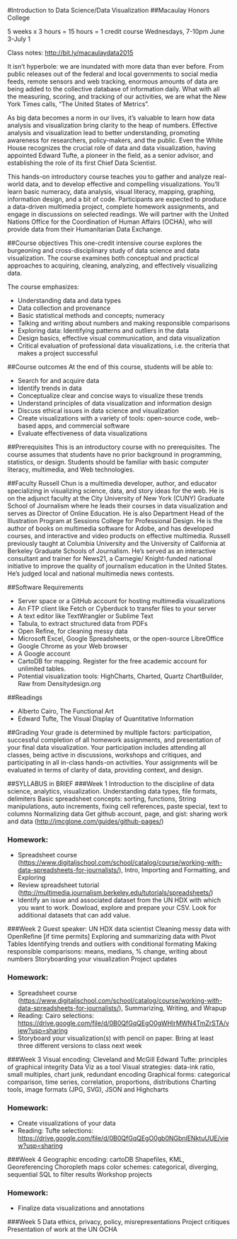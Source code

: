 #Introduction to Data Science/Data Visualization
##Macaulay Honors College

5 weeks x 3 hours = 15 hours = 1 credit course
Wednesdays, 7-10pm
June 3-July 1

Class notes: http://bit.ly/macaulaydata2015

It isn’t hyperbole: we are inundated with more data than ever before. From public releases out of the federal and local governments to social media feeds, remote sensors and web tracking, enormous amounts of data are being added to the collective database of information daily. What with all the measuring, scoring, and tracking of our activities, we are what the New York Times calls, “The United States of Metrics”. 

As big data becomes a norm in our lives, it’s valuable to learn how data analysis and visualization bring clarity to the heap of numbers. Effective analysis and visualization lead to better understanding, promoting awareness for researchers, policy-makers, and the public. Even the White House recognizes the crucial role of data and data visualization, having appointed Edward Tufte, a pioneer in the field, as a senior advisor, and establishing the role of its first Chief Data Scientist.

This hands-on introductory course teaches you to gather and analyze real-world data, and to develop effective and compelling visualizations. You’ll learn basic numeracy, data analysis, visual literacy, mapping, graphing, information design, and a bit of code. Participants are expected to produce a data-driven multimedia project, complete homework assignments, and engage in discussions on selected readings. We will partner with the United Nations Office for the Coordination of Human Affairs (OCHA), who will provide data from their Humanitarian Data Exchange. 

##Course objectives
This one-credit intensive course explores the burgeoning and cross-disciplinary study of data science and data visualization. The course examines both conceptual and practical approaches to acquiring, cleaning, analyzing, and effectively visualizing data.

The course emphasizes:
* Understanding data and data types
* Data collection and provenance
* Basic statistical methods and concepts; numeracy
* Talking and writing about numbers and making responsible comparisons
* Exploring data: Identifying patterns and outliers in the data
* Design basics, effective visual communication, and data visualization
* Critical evaluation of professional data visualizations, i.e. the criteria that makes a project successful

##Course outcomes
At the end of this course, students will be able to:
* Search for and acquire data
* Identify trends in data
* Conceptualize clear and concise ways to visualize these trends
* Understand principles of data visualization and information design
* Discuss ethical issues in data science and visualization
* Create visualizations with a variety of tools: open-source code, web-based apps, and commercial software
* Evaluate effectiveness of data visualizations

##Prerequisites
This is an introductory course with no prerequisites. The course assumes that students have no prior background in programming, statistics, or design. Students should be familiar with basic computer literacy, multimedia, and Web technologies.

##Faculty
Russell Chun is a multimedia developer, author, and educator specializing in visualizing science, data, and story ideas for the web. He is on the adjunct faculty at the City University of New York (CUNY) Graduate School of Journalism where he leads their courses in data visualization and serves as Director of Online Education. He is also Department Head of the Illustration Program at Sessions College for Professional Design. He is the author of books on multimedia software for Adobe, and has developed courses, and interactive and video products on effective multimedia. Russell previously taught at Columbia University and the University of California at Berkeley Graduate Schools of Journalism. He’s served as an interactive consultant and trainer for News21, a Carnegie/ Knight-funded national initiative to improve the quality of journalism education in the United States. He’s judged local and national multimedia news contests.

##Software Requirements
* Server space or a GitHub account for hosting multimedia visualizations
* An FTP client like Fetch or Cyberduck to transfer files to your server
* A text editor like TextWrangler or Sublime Text
* Tabula, to extract structured data from PDFs
* Open Refine, for cleaning messy data
* Microsoft Excel, Google Spreadsheets, or the open-source LibreOffice
* Google Chrome as your Web browser
* A Google account
* CartoDB for mapping. Register for the free academic account for unlimited tables.
* Potential visualization tools: HighCharts, Charted, Quartz ChartBuilder, Raw from Densitydesign.org

##Readings
* Alberto Cairo, The Functional Art
* Edward Tufte, The Visual Display of Quantitative Information

##Grading
Your grade is determined by multiple factors: participation, successful completion of all homework assignments, and presentation of your final data visualization. Your participation includes attending all classes, being active in discussions, workshops and critiques, and participating in all in-class hands-on activities. Your assignments will be evaluated in terms of clarity of data, providing context, and design.

##SYLLABUS in BRIEF
###Week 1
Introduction to the discipline of data science, analytics, visualization.
Understanding data types, file formats, delimiters
Basic spreadsheet concepts: sorting, functions, String manipulations, auto increments, fixing cell references, paste special, text to columns
Normalizing data
Get github account, page, and gist: sharing work and data
(http://jmcglone.com/guides/github-pages/)

### Homework:
* Spreadsheet course (https://www.digitaljschool.com/school/catalog/course/working-with-data-spreadsheets-for-journalists/), Intro, Importing and Formatting, and Exploring
* Review spreadsheet tutorial (http://multimedia.journalism.berkeley.edu/tutorials/spreadsheets/)
* Identify an issue and associated dataset from the UN HDX with which you want to work. Dowload, explore and prepare your CSV. Look for additional datasets that can add value.

###Week 2
Guest speaker: UN HDX data scientist
Cleaning messy data with OpenRefine [if time permits]
Exploring and summarizing data with Pivot Tables
Identifying trends and outliers with conditional formating
Making responsible comparisons: means, medians, % change, writing about numbers
Storyboarding your visualization
Project updates
### Homework:
* Spreadsheet course (https://www.digitaljschool.com/school/catalog/course/working-with-data-spreadsheets-for-journalists/), Summarizing, Writing, and Wrapup
* Reading: Cairo selections: https://drive.google.com/file/d/0B0QfGqQEgO0gWHlrMWN4TmZrSTA/view?usp=sharing
* Storyboard your visualization(s) with pencil on paper. Bring at least three different versions to class next week

###Week 3
Visual encoding: Cleveland and McGill
Edward Tufte: principles of graphical integrity
Data Viz as a tool
Visual strategies: data-ink ratio, small multiples, chart junk, redundant encoding
Graphical forms: categorical comparison, time series, correlation, proportions, distributions
Charting tools, image formats (JPG, SVG), JSON and Highcharts
### Homework:
* Create visualizations of your data
* Reading: Tufte selections: https://drive.google.com/file/d/0B0QfGqQEgO0gb0NGbnlENktuUUE/view?usp=sharing

###Week 4
Geographic encoding: cartoDB
Shapefiles, KML, Georeferencing
Choropleth maps
color schemes: categorical, diverging, sequential
SQL to filter results
Workshop projects
### Homework:
* Finalize data visualizations and annotations


###Week 5
Data ethics, privacy, policy, misrepresentations
Project critiques
Presentation of work at the UN OCHA


